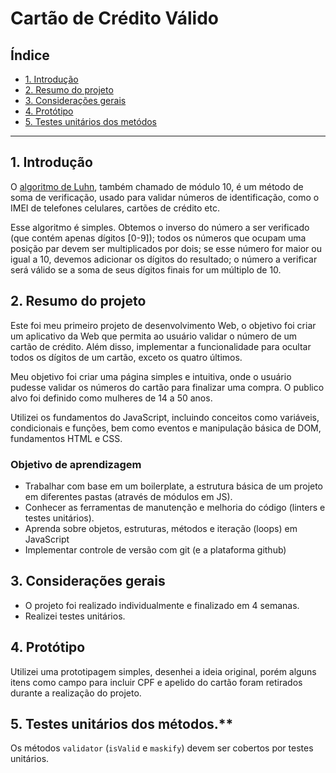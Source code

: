 # Cartão de Crédito Válido

## Índice

* [1. Introdução](#1-Introdução)
* [2. Resumo do projeto](#2-resumo-do-projeto)
* [3. Considerações gerais](#3-considerações-gerais)
* [4. Protótipo](#4-imagem-do-protótipo-original)
* [5. Testes unitários dos metódos](#5-testes-unitários-dos-métodos)

***

## 1. Introdução

O [algoritmo de Luhn](https://en.wikipedia.org/wiki/Luhn_algorithm), também
chamado de módulo 10, é um método de soma de verificação, usado para validar
números de identificação, como o IMEI de telefones celulares, cartões de crédito
etc.

Esse algoritmo é simples. Obtemos o inverso do número a ser verificado (que
contém apenas dígitos [0-9]); todos os números que ocupam uma posição par devem
ser multiplicados por dois; se esse número for maior ou igual a 10, devemos
adicionar os dígitos do resultado; o número a verificar será válido se a soma de
seus dígitos finais for um múltiplo de 10.


## 2. Resumo do projeto

Este foi meu primeiro projeto de desenvolvimento Web, o objetivo foi criar um aplicativo da Web que permita ao usuário
validar o número de um cartão de crédito.  Além disso, 
implementar a funcionalidade para ocultar todos os dígitos de um cartão, exceto
os quatro últimos.

Meu objetivo foi criar uma página simples e intuitiva, onde o usuário pudesse validar 
os números do cartão para finalizar uma compra. O publico alvo foi definido como mulheres de 14 a 50 anos. 


Utilizei os fundamentos do JavaScript, incluindo conceitos como variáveis, condicionais e funções,
bem como eventos e manipulação básica de DOM, fundamentos HTML e CSS.


### Objetivo de aprendizagem

* Trabalhar com base em um boilerplate, a estrutura básica de um projeto em diferentes
  pastas (através de módulos em JS).
* Conhecer as ferramentas de manutenção e melhoria do código (linters e testes
  unitários).
* Aprenda sobre objetos, estruturas, métodos e iteração (loops) em JavaScript
* Implementar controle de versão com git (e a plataforma github)

## 3. Considerações gerais

* O projeto foi realizado individualmente e finalizado em 4 semanas.
* Realizei testes unitários.


## 4. Protótipo 

Utilizei uma prototipagem simples, desenhei a ideia original, porém alguns itens como 
campo para incluir CPF e apelido do cartão foram retirados durante a realização do projeto. 

## 5. Testes unitários dos métodos.**
Os métodos `validator` (`isValid` e `maskify`) devem ser cobertos por testes unitários.
